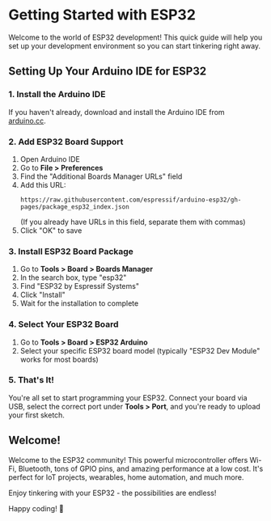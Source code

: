 # Getting Started with ESP32

Welcome to the world of ESP32 development! This quick guide will help you set up your development environment so you can start tinkering right away.

## Setting Up Your Arduino IDE for ESP32

### 1. Install the Arduino IDE

If you haven't already, download and install the Arduino IDE from [arduino.cc](https://www.arduino.cc/en/software).

### 2. Add ESP32 Board Support

1. Open Arduino IDE
2. Go to **File > Preferences**
3. Find the "Additional Boards Manager URLs" field
4. Add this URL:
   ```
   https://raw.githubusercontent.com/espressif/arduino-esp32/gh-pages/package_esp32_index.json
   ```
   (If you already have URLs in this field, separate them with commas)
5. Click "OK" to save

### 3. Install ESP32 Board Package

1. Go to **Tools > Board > Boards Manager**
2. In the search box, type "esp32"
3. Find "ESP32 by Espressif Systems" 
4. Click "Install"
5. Wait for the installation to complete

### 4. Select Your ESP32 Board

1. Go to **Tools > Board > ESP32 Arduino**
2. Select your specific ESP32 board model (typically "ESP32 Dev Module" works for most boards)

### 5. That's It!

You're all set to start programming your ESP32. Connect your board via USB, select the correct port under **Tools > Port**, and you're ready to upload your first sketch.

## Welcome!

Welcome to the ESP32 community! This powerful microcontroller offers Wi-Fi, Bluetooth, tons of GPIO pins, and amazing performance at a low cost. It's perfect for IoT projects, wearables, home automation, and much more.

Enjoy tinkering with your ESP32 - the possibilities are endless!

Happy coding! 🚀